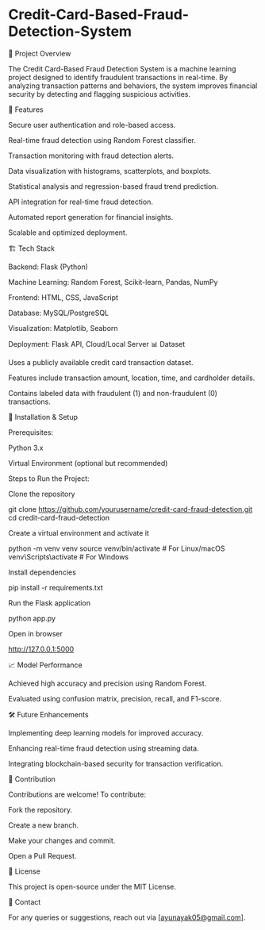 # Credit-Card-Based-Fraud-Detection-System

📌 Project Overview

The Credit Card-Based Fraud Detection System is a machine learning project designed to identify fraudulent transactions in real-time. By analyzing transaction patterns and behaviors, the system improves financial security by detecting and flagging suspicious activities.

🎯 Features

Secure user authentication and role-based access.

Real-time fraud detection using Random Forest classifier.

Transaction monitoring with fraud detection alerts.

Data visualization with histograms, scatterplots, and boxplots.

Statistical analysis and regression-based fraud trend prediction.

API integration for real-time fraud detection.

Automated report generation for financial insights.

Scalable and optimized deployment.

🏗️ Tech Stack

Backend: Flask (Python)

Machine Learning: Random Forest, Scikit-learn, Pandas, NumPy

Frontend: HTML, CSS, JavaScript

Database: MySQL/PostgreSQL

Visualization: Matplotlib, Seaborn

Deployment: Flask API, Cloud/Local Server
📊 Dataset

Uses a publicly available credit card transaction dataset.

Features include transaction amount, location, time, and cardholder details.

Contains labeled data with fraudulent (1) and non-fraudulent (0) transactions.

🚀 Installation & Setup

Prerequisites:

Python 3.x

Virtual Environment (optional but recommended)

Steps to Run the Project:

Clone the repository

git clone https://github.com/yourusername/credit-card-fraud-detection.git
cd credit-card-fraud-detection

Create a virtual environment and activate it

python -m venv venv
source venv/bin/activate   # For Linux/macOS
venv\Scripts\activate      # For Windows

Install dependencies

pip install -r requirements.txt

Run the Flask application

python app.py

Open in browser

http://127.0.0.1:5000

📈 Model Performance

Achieved high accuracy and precision using Random Forest.

Evaluated using confusion matrix, precision, recall, and F1-score.

🛠️ Future Enhancements

Implementing deep learning models for improved accuracy.

Enhancing real-time fraud detection using streaming data.

Integrating blockchain-based security for transaction verification.

🤝 Contribution

Contributions are welcome! To contribute:

Fork the repository.

Create a new branch.

Make your changes and commit.

Open a Pull Request.

📜 License

This project is open-source under the MIT License.

📧 Contact

For any queries or suggestions, reach out via [ayunayak05@gmail.com].
